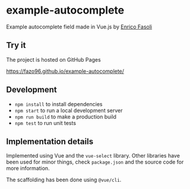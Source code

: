 # example-autocomplete

Example autocomplete field made in Vue.js by [Enrico Fasoli](https://github.com/fazo96)

## Try it

The project is hosted on GitHub Pages

https://fazo96.github.io/example-autocomplete/

## Development

- `npm install` to install dependencies
- `npm start` to run a local development server
- `npm run build` to make a production build
- `npm test` to run unit tests

## Implementation details

Implemented using Vue and the `vue-select` library. Other libraries have been used
for minor things, check `package.json` and the source code for more information.

The scaffolding has been done using `@vue/cli`.
